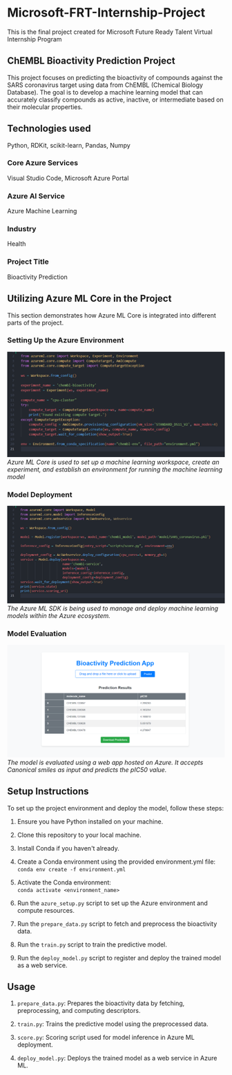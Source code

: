 # Microsoft-FRT-Internship-Project

This is the final project created for Microsoft Future Ready Talent Virtual Internship Program

## ChEMBL Bioactivity Prediction Project

This project focuses on predicting the bioactivity of compounds against the SARS coronavirus target using data from ChEMBL (Chemical Biology Database). The goal is to develop a machine learning model that can accurately classify compounds as active, inactive, or intermediate based on their molecular properties.

## Technologies used
Python, RDKit, scikit-learn, Pandas, Numpy

### Core Azure Services
Visual Studio Code, Microsoft Azure Portal

### Azure AI Service
Azure Machine Learning

### Industry
Health

### Project Title
Bioactivity Prediction

## Utilizing Azure ML Core in the Project
This section demonstrates how Azure ML Core is integrated into different parts of the project.

### Setting Up the Azure Environment
![Azure Setup](images/azure_setup.png)
*Azure ML Core is used to set up a machine learning workspace, create an experiment, and establish an environment for running the machine learning model*

### Model Deployment
![Model Deployment](images/deploy_model.png)
*The Azure ML SDK is being used to manage and deploy machine learning models within the Azure ecosystem.*

### Model Evaluation
![Model Evaluation](images/predicted.png)
*The model is evaluated using a web app hosted on Azure. It accepts Canonical smiles as input and predicts the pIC50 value.*

## Setup Instructions
To set up the project environment and deploy the model, follow these steps:

1. Ensure you have Python installed on your machine.

2. Clone this repository to your local machine.

3. Install Conda if you haven't already.

4. Create a Conda environment using the provided environment.yml file:<br>
```conda env create -f environment.yml```

5. Activate the Conda environment:<br>
```conda activate <environment_name>```

6. Run the ```azure_setup.py``` script to set up the Azure environment and compute resources.

7. Run the ```prepare_data.py``` script to fetch and preprocess the bioactivity data.

8. Run the ```train.py``` script to train the predictive model.

9. Run the ```deploy_model.py``` script to register and deploy the trained model as a web service.

## Usage
1. ```prepare_data.py```: Prepares the bioactivity data by fetching, preprocessing, and computing descriptors.

2. ```train.py```: Trains the predictive model using the preprocessed data.

3. ```score.py```: Scoring script used for model inference in Azure ML deployment.

4. ```deploy_model.py```: Deploys the trained model as a web service in Azure ML.
